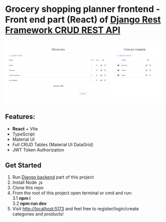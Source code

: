 
# Grocery shopping planner frontend - Front end part (React) of [Django Rest Framework CRUD REST API](https://github.com/YaroslavGrushko/grocery-shopping-planner)  
  
 <p align="center">
        <img src="https://github.com/YaroslavGrushko/grocery-shopping-planner-frontend/blob/main/CRUD_tables.png?raw=true" style="margin: auto">
    </p>  
    
## Features:  
- **React** + Vite
- TypeScript
- Material UI
- Full CRUD Tables (Material UI DataGrid)
- JWT Token Authorization

## Get Started  
1. Run [Django backend](https://github.com/YaroslavGrushko/grocery-shopping-planner) part of this project  
2. Install Node .js  
3. Clone this repo  
4. From the root of this project open terminal or cmd and run:  
  3.1 **npm i**  
  3.2 **npm run dev**  
5. Visit [http://localhost:5173](http://localhost:5173) and feel free to register/login/create categories and products!  

